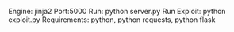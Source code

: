 Engine: jinja2
Port:5000
Run: python server.py
Run Exploit: python exploit.py
Requirements: python, python requests, python flask
